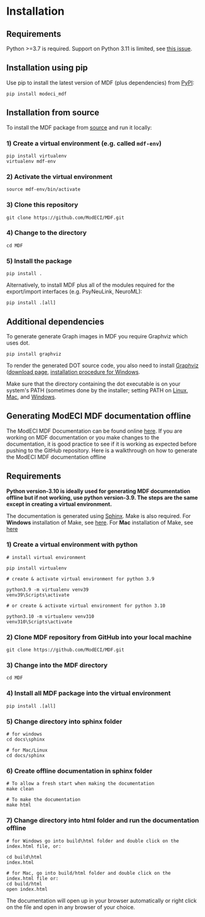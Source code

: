 # Installation

## Requirements

Python >=3.7 is required. Support on Python 3.11 is limited, see [this issue](https://github.com/ModECI/MDF/issues/362).

## Installation using pip

Use pip to install the latest version of MDF (plus dependencies) from [PyPI](https://pypi.org/project/modeci-mdf):
```
pip install modeci_mdf
```

## Installation from source
To install the MDF package from [source](https://github.com/ModECI/MDF) and run it locally:

### 1) Create a virtual environment (e.g. called `mdf-env`)
```
pip install virtualenv
virtualenv mdf-env
```

### 2) Activate the virtual environment
```
source mdf-env/bin/activate
```

### 3) Clone this repository
```
git clone https://github.com/ModECI/MDF.git
```

### 4) Change to the directory
```
cd MDF
```

### 5) Install the package
```
pip install .
```

Alternatively, to install MDF plus all of the modules required for the export/import interfaces (e.g. PsyNeuLink, NeuroML):

```
pip install .[all]
```


## Additional dependencies

To generate generate Graph images in MDF you require Graphviz which uses dot.

```
pip install graphviz
```
To render the generated DOT source code, you also need to install [Graphviz](https://www.graphviz.org/) ([download page](https://www.graphviz.org/download/), [installation procedure for Windows](https://forum.graphviz.org/t/new-simplified-installation-procedure-on-windows/224).

Make sure that the directory containing the dot executable is on your system's PATH (sometimes done by the installer; setting PATH on [Linux](https://stackoverflow.com/questions/14637979/how-to-permanently-set-path-on-linux-unix), [Mac](https://stackoverflow.com/questions/22465332/setting-path-environment-variable-in-osx-permanently), and [Windows](https://www.computerhope.com/issues/ch000549.htm).



## Generating ModECI MDF documentation offline

The ModECI MDF Documentation can be found online [here](https://mdf.readthedocs.io/en/latest). If you are working on MDF documentation or you make changes to the documentation, it is good practice to see if it is working as expected before pushing to the GitHub repository.
Here is a walkthrough on how to generate the ModECI MDF documentation offline

## Requirements

**Python version-3.10 is ideally used for generating MDF documentation offline but if not working, use python version-3.9. The steps are the same except in creating a virtual environment.**

The documentation is generated using [Sphinx](https://www.sphinx-doc.org). Make is also required. For **Windows** installation of Make, see [here](https://stackoverflow.com/questions/32127524/how-to-install-and-use-make-in-windows). For **Mac** installation of Make, see [here](https://formulae.brew.sh/formula/make)



### 1) Create a virtual environment with python
```
# install virtual environment

pip install virtualenv

# create & activate virtual environment for python 3.9

python3.9 -m virtualenv venv39
venv39\Scripts\activate

# or create & activate virtual environment for python 3.10

python3.10 -m virtualenv venv310
venv310\Scripts\activate
```

### 2) Clone MDF repository from GitHub into your local machine
```
git clone https://github.com/ModECI/MDF.git
```

### 3) Change into the MDF directory
```
cd MDF
```

### 4) Install all MDF package into the virtual environment
```
pip install .[all]
```

### 5) Change directory into sphinx folder
```
# for windows
cd docs\sphinx

# for Mac/Linux
cd docs/sphinx
```

### 6) Create offline documentation in sphinx folder
```
# To allow a fresh start when making the documentation
make clean

# To make the documentation
make html
```


### 7) Change directory into html folder and run the documentation offline
```
# for Windows go into build\html folder and double click on the index.html file, or:

cd build\html
index.html

# for Mac, go into build/html folder and double click on the index.html file or:
cd build/html
open index.html
```

The documentation will open up in your browser automatically or right click on the file and open in any browser of your choice.
